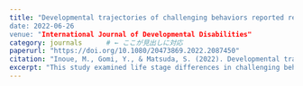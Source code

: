 ```yaml
---
title: "Developmental trajectories of challenging behaviors reported retrospectively by Japanese parents of adult children with intellectual disabilities” collection: publications
date: 2022-06-26
venue: "International Journal of Developmental Disabilities"
category: journals      # ← ここが見出しに対応
paperurl: "https://doi.org/10.1080/20473869.2022.2087450"
citation: "Inoue, M., Gomi, Y., & Matsuda, S. (2022). Developmental trajectories of challenging behaviors reported retrospectively by Japanese parents of adult children with intellectual disabilities. International Journal of Developmental Disabilities, 70(2), 287-295. https://doi.org/10.1080/20473869.2022.2087450"
excerpt: "This study examined life stage differences in challenging behaviors among individuals with intellectual disabilities, highlighting developmental patterns that can inform the timing and design of technology-assisted interventions."
---
```


